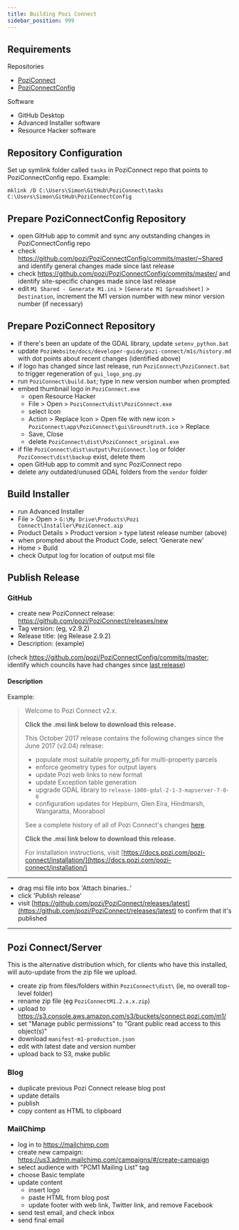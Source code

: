 ```yaml
---
title: Building Pozi Connect
sidebar_position: 999
---
```


## Requirements

Repositories
* [PoziConnect](https://github.com/pozi/PoziConnect)
* [PoziConnectConfig](https://github.com/pozi/PoziConnectConfig)

Software
* GitHub Desktop
* Advanced Installer software
* Resource Hacker software

## Repository Configuration

Set up symlink folder called `tasks` in PoziConnect repo that points to PoziConnectConfig repo. Example:

```
mklink /D C:\Users\Simon\GitHub\PoziConnect\tasks C:\Users\Simon\GitHub\PoziConnectConfig
```

## Prepare PoziConnectConfig Repository

* open GitHub app to commit and sync any outstanding changes in PoziConnectConfig repo
* check https://github.com/pozi/PoziConnectConfig/commits/master/~Shared and identify general changes made since last release
* check https://github.com/pozi/PoziConnectConfig/commits/master/ and identify site-specific changes made since last release
* edit `M1 Shared - Generate M1.ini` > `[Generate M1 Spreadsheet]` > `Destination`, increment the M1 version number with new minor version number (if necessary)

## Prepare PoziConnect Repository

* if there's been an update of the GDAL library, update `setenv_python.bat`
* update `PoziWebsite/docs/developer-guide/pozi-connect/m1s/history.md` with dot points about recent changes (identified above)
* if logo has changed since last release, run `PoziConnect\PoziConnect.bat` to trigger regeneration of `gui_logo_png.py`
* run `PoziConnect\build.bat`; type in new version number when prompted
* embed thumbnail logo in `PoziConnect.exe`
  * open Resource Hacker
  * File > Open > `PoziConnect\dist\PoziConnect.exe`
  * select Icon
  * Action > Replace Icon > Open file with new icon > `PoziConnect\app\PoziConnect\gui\Groundtruth.ico` > Replace
  * Save, Close
  * delete `PoziConnect\dist\PoziConnect_original.exe`
* if file `PoziConnect\dist\output\PoziConnect.log` or folder `PoziConnect\dist\backup` exist, delete them
* open GitHub app to commit and sync PoziConnect repo
* delete any outdated/unused GDAL folders from the `vendor` folder

## Build Installer

* run Advanced Installer
* File > Open > `G:\My Drive\Products\Pozi Connect\Installer\PoziConnect.aip`
* Product Details > Product version > type latest release number (above)
* when prompted about the Product Code, select 'Generate new'
* Home > Build
* check Output log for location of output msi file

## Publish Release

### GitHub

* create new PoziConnect release: https://github.com/pozi/PoziConnect/releases/new
* Tag version: (eg, v2.9.2)
* Release title: (eg Release 2.9.2)
* Description: (example)

(check https://github.com/pozi/PoziConnectConfig/commits/master; identify which councils have had changes since [last release](https://github.com/pozi/PoziConnect/releases/latest))

#### Description

Example:

> Welcome to Pozi Connect v2.x.
>
> **Click the .msi link below to download this release.**
>
> This October 2017 release contains the following changes since the June 2017 (v2.04) release:
>
> * populate most suitable property_pfi for multi-property parcels
> * enforce geometry types for output layers
> * update Pozi web links to new format
> * update Exception table generation
> * upgrade GDAL library to `release-1800-gdal-2-1-3-mapserver-7-0-6`
> * configuration updates for Hepburn, Glen Eira, Hindmarsh, Wangaratta, Moorabool
>
> See a complete history of all of Pozi Connect's changes [here](https://github.com/pozi/PoziConnectConfig/commits/master/~Shared/).
>
> **Click the .msi link below to download this release.**
>
> For installation instructions, visit [https://docs.pozi.com/pozi-connect/installation/](https://docs.pozi.com/pozi-connect/installation/)

---

* drag msi file into box 'Attach binaries..'
* click 'Publish release'
* visit [https://github.com/pozi/PoziConnect/releases/latest](https://github.com/pozi/PoziConnect/releases/latest) to confirm that it's published

---

## Pozi Connect/Server

This is the alternative distribution which, for clients who have this installed, will auto-update from the zip file we upload.

* create zip from files/folders within `PoziConnect\dist\` (ie, no overall top-level folder)
* rename zip file (eg `PoziConnectM1.2.x.x.zip`)
* upload to https://s3.console.aws.amazon.com/s3/buckets/connect.pozi.com/m1/
* set "Manage public permissions" to "Grant public read access to this object(s)"
* download `manifest-m1-production.json`
* edit with latest date and version number
* upload back to S3, make public

### Blog

* duplicate previous Pozi Connect release blog post
* update details
* publish
* copy content as HTML to clipboard

### MailChimp

* log in to https://mailchimp.com
* create new campaign: https://us3.admin.mailchimp.com/campaigns/#/create-campaign
* select audience with "PCM1 Mailing List" tag
* choose Basic template
* update content
  * insert logo
  * paste HTML from blog post
  * update footer with web link, Twitter link, and remove Facebook
* send test email, and check inbox
* send final email
